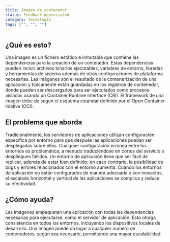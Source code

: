 ```yaml
---
title: Imagen de contenedor
status: Feedback Appreciated
category: Tecnología
tags: ["", "", ""]
---
```


## ¿Qué es esto?

Una imagen es un fichero estático e inmutable que contiene las dependencias para la creación de un contenedor.
Estas dependencias pueden incluir archivos binarios ejecutables, variables de entorno, librerías y herramientas de sistema además de otras configuraciones de plataforma necesarias.
Las imágenes son el resultado de la contenerización de una aplicación y típicamente están guardadas en los registros de contenedor, donde pueden ser descargados para ser ejecutados como procesos aislados usando un Container Runtime Interface (CRI).
El framework de una imagen debe de seguir el esquema estándar definido por el Open Container Iniative (OCI).

## El problema que aborda

Tradicionalmente, los servidores de aplicaciones utilizan configuración específica por entorno para que después las aplicaciones puedan ser desplegadas sobre ellos.
Cualquier configuración errónea entre los entornos es problemática, a menudo traduciéndose en cortes del servicio o despliegues fallidos.
Un entorno de aplicación tiene que ser fácil de replicar, además de estar bien definido;
en caso contrario, la posibilidad de bugs y errores relacionados con el entorno aumenta.
Cuando los entornos de aplicación no están configurados de manera adecuada o son inexactos,
el escalado horizontal y vertical de las aplicaciones se complica y reduce su efectividad.

## ¿Cómo ayuda?

Las imágenes empaquetan una aplicación con todas las dependencias necesarias para ejecutarse, como el servidor de aplicación.
Esto otorga consistencia en todos los entornos, incluyendo los dispositivos locales de desarrollo.
Una imagen puede da lugar a cualquier número de contenedores, según sea necesario, permitiendo una mayor escalabilidad.
